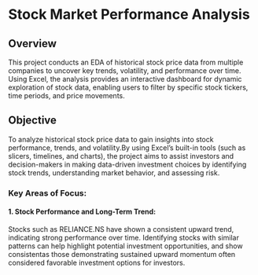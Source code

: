 # Stock Market Performance Analysis 

## Overview
This project conducts an EDA of historical stock price data from multiple companies to uncover key trends, volatility, and performance over time. Using Excel, the analysis provides an interactive dashboard for dynamic exploration of stock data, enabling users to filter by specific stock tickers, time periods, and price movements.

## Objective
To analyze historical stock price data to gain insights into stock performance, trends, and volatility.By using Excel’s built-in tools (such as slicers, timelines, and charts), the project aims to assist investors and decision-makers in making data-driven investment choices by identifying stock trends, understanding market behavior, and assessing risk.

### Key Areas of Focus:
#### 1. Stock Performance and Long-Term Trend:

Stocks such as RELIANCE.NS have shown a consistent upward trend, indicating strong performance over time. Identifying stocks with similar patterns can help highlight potential investment opportunities, and show consistentas those demonstrating sustained upward momentum often considered favorable investment options for investors.



